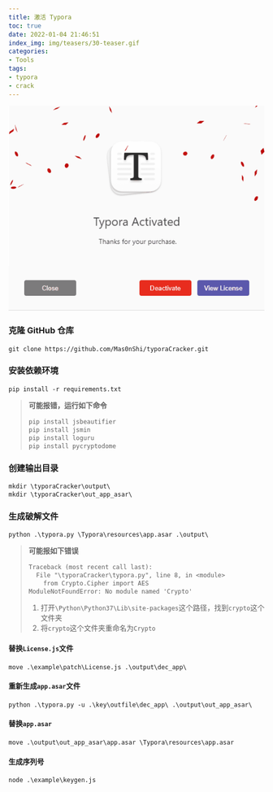 ```yaml
---
title: 激活 Typora
toc: true
date: 2022-01-04 21:46:51
index_img: img/teasers/30-teaser.gif
categories:
- Tools
tags:
- typora
- crack
---
```


<center>
    <img src="30/activated.gif" />
</center>

<!-- more -->

### 克隆 GitHub 仓库

```shell
git clone https://github.com/Mas0nShi/typoraCracker.git
```

### 安装依赖环境

```shell
pip install -r requirements.txt
```

> **可能报错，运行如下命令**
>
> ```shell
> pip install jsbeautifier
> pip install jsmin
> pip install loguru
> pip install pycryptodome
> ```

### 创建输出目录

```shell
mkdir \typoraCracker\output\
mkdir \typoraCracker\out_app_asar\
```

### 生成破解文件

```shell
python .\typora.py \Typora\resources\app.asar .\output\
```

> **可能报如下错误**
>
> ```shell
> Traceback (most recent call last):
>   File "\typoraCracker\typora.py", line 8, in <module>
>     from Crypto.Cipher import AES
> ModuleNotFoundError: No module named 'Crypto'
> ```
>
> 1. 打开`\Python\Python37\Lib\site-packages`这个路径，找到`crypto`这个文件夹
> 2. 将`crypto`这个文件夹重命名为`Crypto`

#### 替换`License.js`文件

```shell
move .\example\patch\License.js .\output\dec_app\
```

#### 重新生成`app.asar`文件

```shell
python .\typora.py -u .\key\outfile\dec_app\ .\output\out_app_asar\
```

#### 替换`app.asar`

```shell
move .\output\out_app_asar\app.asar \Typora\resources\app.asar
```

#### 生成序列号

```shell
node .\example\keygen.js
```
